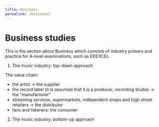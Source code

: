 ```yaml
---
title: Business
permalink: /business/
---
```



# Business studies
This is the section about Business which consists of industry primers and practice for A-level examinations, such as EDEXCEL.

1. The music industry: top-down approach

The value chain: 
* the artist -> the supplier 
* the record label (it is assumed that it is a producer, recording studio) -> the "manufacturer"
* streaming services, supermarkets, independent shops and high street retailers -> the distributor
* fans and listeners: the consumer

2. The music industry: bottom-up approach